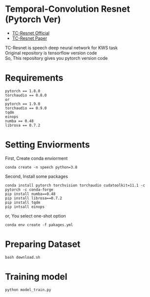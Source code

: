 # Temporal-Convolution Resnet (Pytorch Ver)
- [TC-Resnet Official](https://github.com/hyperconnect/TC-ResNet)  
- [TC-Resnet Paper](https://arxiv.org/pdf/1904.03814.pdf)  
  
TC-Resnet is speech deep neural network for KWS task  
Original repository is tensorflow version code  
So, This repository gives you pytorch version code  
# Requirements
```
pytorch == 1.8.0
torchaudio == 0.8.0
or
pytorch == 1.9.0
torchaudio == 0.9.0
tqdm
einops
numba == 0.48
librosa == 0.7.2
```
# Setting Enviorments
First, Create conda enviorment
```
conda create -n speech python=3.8
```
Second, Install some packages
```
conda install pytorch torchvision torchaudio cudatoolkit=11.1 -c pytorch -c conda-forge
pip install numba==0.48
pip install librosa==0.7.2
pip install tqdm 
pip intsall einops
```
or, You select one-shot option
```
conda env create -f pakages.yml
```
# Preparing Dataset
```
bash download.sh
```
# Training model
```
python model_train.py
```
